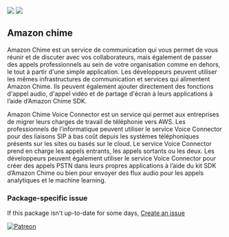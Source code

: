 [![](https://img.shields.io/chocolatey/v/amazon-chime?color=green&label=amazon-chime)](https://chocolatey.org/packages/amazon-chime) [![](https://img.shields.io/chocolatey/dt/amazon-chime)](https://chocolatey.org/packages/amazon-chime)

## Amazon chime
Amazon Chime est un service de communication qui vous permet de vous réunir et de discuter avec vos
collaborateurs, mais également de passer des appels professionnels au sein de votre organisation comme
en dehors, le tout à partir d'une simple application. Les développeurs peuvent utiliser les mêmes
infrastructures de communication et services qui alimentent Amazon Chime. Ils peuvent également ajouter
directement des fonctions d'appel audio, d'appel vidéo et de partage d'écran à leurs applications à
l’aide d’Amazon Chime SDK.

Amazon Chime Voice Connector est un service qui permet aux entreprises de migrer leurs charges de
travail de téléphonie vers AWS. Les professionnels de l’informatique peuvent utiliser le service Voice
Connector pour des liaisons SIP à bas coût depuis les systèmes téléphoniques présents sur les sites ou
basés sur le cloud. Le service Voice Connector prend en charge les appels entrants, les appels sortants
ou les deux. Les développeurs peuvent également utiliser le service Voice Connector pour créer des
appels PSTN dans leurs propres applications à l’aide du kit SDK d’Amazon Chime ou bien pour envoyer des
flux audio pour les appels analytiques et le machine learning.

### Package-specific issue
If this package isn't up-to-date for some days, [Create an issue](https://github.com/tunisiano187/Chocolatey-packages/issues/new/choose)

[![Patreon](https://cdn.jsdelivr.net/gh/tunisiano187/Chocolatey-packages@d15c4e19c709e7148588d4523ffc6dd3cd3c7e5e/icons/patreon.png)](https://www.patreon.com/bePatron?u=39585820)
